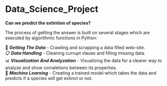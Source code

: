 # Data_Science_Project
**Can we predict the extintion of species?**  

The process of getting the answer is built on several stages which are executed by algorithmic functions in Python:  

📡 **_Getting The Data_** - Crawling and scrapping a data filled web-site.  
📋 **_Data Handling_** - Cleaning currupt vlaues and filling missing data.  
📊 **_Visualization And Analyzation_** - Visualizing the data for a clearer way to analyze and show corraletions between its properties.  
🤖 **_Machine Learning_** - Creating a trained model which takes the data and predicts if a species will get extinct or not.   


